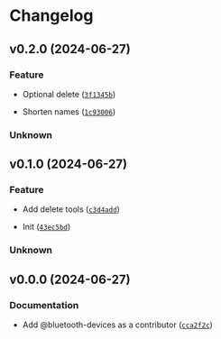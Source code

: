 # Changelog

## v0.2.0 (2024-06-27)

### Feature


- Optional delete ([`3f1345b`](https://github.com/Bluetooth-Devices/convertertools/commit/3f1345ba27e8fdbc48b3a74b8b32b5a46f72b73b))


- Shorten names ([`1c93006`](https://github.com/Bluetooth-Devices/convertertools/commit/1c930065f05d985907e873b53f8260292641f912))


### Unknown



## v0.1.0 (2024-06-27)

### Feature


- Add delete tools ([`c3d4add`](https://github.com/Bluetooth-Devices/convertertools/commit/c3d4add051fc02914443cc6e1cced2c8b3b2145c))


- Init ([`43ec5bd`](https://github.com/Bluetooth-Devices/convertertools/commit/43ec5bd6479aafd7b9225b9cce762ec3bbe3e7ce))


### Unknown



## v0.0.0 (2024-06-27)

### Documentation


- Add @bluetooth-devices as a contributor ([`cca2f2c`](https://github.com/Bluetooth-Devices/convertertools/commit/cca2f2c7d16dd6d9a9120b91e12418830b89a28b))


